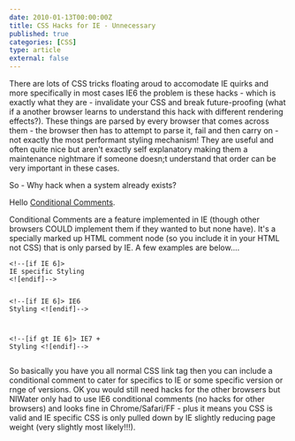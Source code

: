 ```yaml
---
date: 2010-01-13T00:00:00Z
title: CSS Hacks for IE - Unnecessary
published: true
categories: [CSS]
type: article
external: false
---
```

<p>There are lots of CSS tricks floating aroud to accomodate IE quirks and more specifically in most cases IE6 the problem is these hacks - which is exactly what they are - invalidate your CSS and break future-proofing (what if a another browser learns to understand this hack with different rendering effects?). These things are parsed by every browser that comes across them - the browser then has to attempt to parse it, fail and then carry on - not exactly the most performant styling mechanism! They are useful and often quite nice but aren't exactly self explanatory making them a maintenance nightmare if someone doesn;t understand that order can be very important in these cases.</p><p>So - Why hack when a system already exists?</p><p>Hello <a href="http://www.quirksmode.org/css/condcom.html">Conditional Comments</a>.</p><p>Conditional Comments are a feature implemented in IE (though other browsers COULD implement them if they wanted to but none have). It's a specially marked up HTML comment node (so you include it in your HTML not CSS) that is only parsed by IE. A few examples are below....</p><p><div class="highlight"><pre><code><span class="c">&lt;!--[if IE 6]&gt;</span>
<span class="c">IE specific Styling</span>
<span class="c">&lt;![endif]--&gt;</span>

<span class="c">&lt;!--[if IE 6]&gt;</span>
<span class="c">IE6 Styling</span>
<span class="c">&lt;![endif]--&gt;</span>

<span class="c">&lt;!--[if gt IE 6]&gt;</span>
<span class="c">IE7 + Styling</span>
<span class="c">&lt;![endif]--&gt;</span>
</code></pre></div>
</p><p>So basically you have you all normal CSS link tag then you can include a conditional comment to cater for specifics to IE or some specific version or rnge of versions. OK you would still need hacks for the other browsers but NIWater only had to use IE6 conditional comments (no hacks for other browsers) and looks fine in Chrome/Safari/FF - plus it means you CSS is valid and IE specific CSS is only pulled down by IE slightly reducing page weight (very slightly most likely!!!).</p>